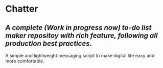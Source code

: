 # Chatter 

## _A complete (Work in progress now) to-do list maker repositoy with rich feature, following all production best practices._
A simple and lightweight messaging script to make digital life easy and more comfortable.
